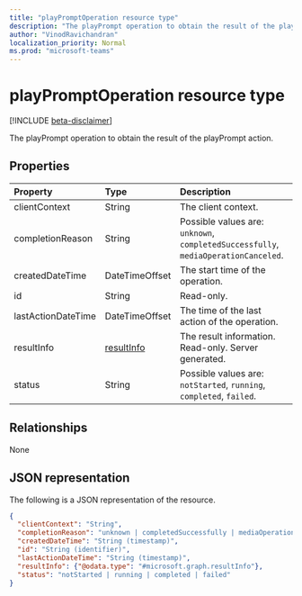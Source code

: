 ```yaml
---
title: "playPromptOperation resource type"
description: "The playPrompt operation to obtain the result of the playPrompt action."
author: "VinodRavichandran"
localization_priority: Normal
ms.prod: "microsoft-teams"
---
```


# playPromptOperation resource type

[!INCLUDE [beta-disclaimer](../../includes/beta-disclaimer.md)]

The playPrompt operation to obtain the result of the playPrompt action.

## Properties

| Property            | Type                        | Description|
|:--------------------|:----------------------------|:-----------------------------------------------------------------------------------|
| clientContext       | String                      | The client context.                                                                |
| completionReason    | String                      | Possible values are: `unknown`, `completedSuccessfully`, `mediaOperationCanceled`. |
| createdDateTime     | DateTimeOffset              | The start time of the operation.                                                   |
| id                  | String                      | Read-only.                                                                         |
| lastActionDateTime  | DateTimeOffset              | The time of the last action of the operation.                                      |
| resultInfo          | [resultInfo](resultInfo.md) | The result information. Read-only. Server generated.                               |
| status              | String                      | Possible values are: `notStarted`, `running`, `completed`, `failed`.               |

## Relationships
None

## JSON representation

The following is a JSON representation of the resource.

<!-- {
  "blockType": "resource",
  "optionalProperties": [

  ],
  "@odata.type": "microsoft.graph.playPromptOperation"
}-->
```json
{
  "clientContext": "String",
  "completionReason": "unknown | completedSuccessfully | mediaOperationCanceled",
  "createdDateTime": "String (timestamp)",
  "id": "String (identifier)",
  "lastActionDateTime": "String (timestamp)",
  "resultInfo": {"@odata.type": "#microsoft.graph.resultInfo"},
  "status": "notStarted | running | completed | failed"
}
```

<!-- uuid: 8fcb5dbc-d5aa-4681-8e31-b001d5168d79
2015-10-25 14:57:30 UTC -->
<!--
{
  "type": "#page.annotation",
  "description": "playPromptOperation resource",
  "keywords": "",
  "section": "documentation",
  "tocPath": "",
  "suppressions": []
}
-->

